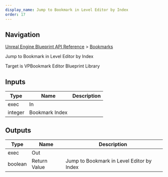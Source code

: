 ```yaml
---
display_name: Jump to Bookmark in Level Editor by Index
order: 17
---
```

## Navigation

[Unreal Engine Blueprint API Reference](https://dev.epicgames.com/documentation/en-us/unreal-engine/BlueprintAPI) > [Bookmarks](https://dev.epicgames.com/documentation/en-us/unreal-engine/BlueprintAPI/Bookmarks)

Jump to Bookmark in Level Editor by Index

Target is VPBookmark Editor Blueprint Library

## Inputs

| Type | Name | Description |
| --- | --- | --- |
| exec | In |  |
| integer | Bookmark Index |  |

## Outputs

| Type | Name | Description |
| --- | --- | --- |
| exec | Out |  |
| boolean | Return Value | Jump to Bookmark in Level Editor by Index |
